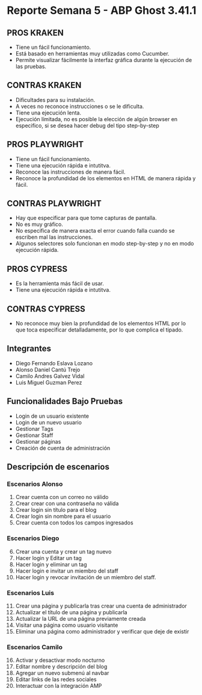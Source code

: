 # Reporte Semana 5 - ABP Ghost 3.41.1


## PROS KRAKEN

- Tiene un fácil funcionamiento.
- Está basado en herramientas muy utilizadas como Cucumber.
- Permite visualizar fácilmente la interfaz gráfica durante la ejecución de las pruebas.


## CONTRAS KRAKEN

- Dificultades para su instalación.
- A veces no reconoce instrucciones o se le dificulta.
- Tiene una ejecución lenta.
- Ejecución límitada, no es posible la elección de algún browser en especifico, si se desea hacer debug del tipo step-by-step

## PROS PLAYWRIGHT

- Tiene un fácil funcionamiento.
- Tiene una ejecución rápida e intutitva.
- Reconoce las instrucciones de manera fácil.
- Reconoce la profundidad de los elementos en HTML de manera rápida y fácil.


## CONTRAS PLAYWRIGHT

- Hay que especificar para que tome capturas de pantalla.
- No es muy gráfico.
- No especifica de manera exacta el error cuando falla cuando se escriben mal las instrucciones.
- Algunos selectores solo funcionan en modo step-by-step y no en modo ejecución rápida.


## PROS CYPRESS

- Es la herramienta más fácil de usar.
- Tiene una ejecución rápida e intutitva.



## CONTRAS CYPRESS

- No reconoce muy bien la profundidad de los elementos HTML por lo que toca especificar detalladamente, por lo que complica el tipado.


## Integrantes

- Diego Fernando Eslava Lozano
- Alonso Daniel Cantú Trejo
- Camilo Andres Galvez Vidal
- Luis Miguel Guzman Perez

## Funcionalidades Bajo Pruebas

- Login de un usuario existente
- Login de un nuevo usuario
- Gestionar Tags
- Gestionar Staff
- Gestionar páginas
- Creación de cuenta de administración

## Descripción de escenarios

### Escenarios Alonso

1. Crear cuenta con un correo no válido
2. Crear crear con una contraseña no válida
3. Crear login sin título para el blog
4. Crear login sin nombre para el usuario
5. Crear cuenta con todos los campos ingresados

### Escenarios Diego

6. Crear una cuenta y crear un tag nuevo
7. Hacer login y Editar un tag
8. Hacer login y eliminar un tag
9. Hacer login e invitar un miembro del staff
10. Hacer login y revocar invitación de un miembro del staff.

### Escenarios Luis

11. Crear una página y publicarla tras crear una cuenta de administrador
12. Actualizar el título de una página y publicarla
13. Actualizar la URL de una página previamente creada
14. Visitar una página como usuario visitante
15. Eliminar una página como administrador y verificar que deje de existir

### Escenarios Camilo
16.  Activar y desactivar modo nocturno
17.  Editar nombre y descripción del blog
18.  Agregar un nuevo submenú al navbar
19.  Editar links de las redes sociales
20.  Interactuar con la integración AMP